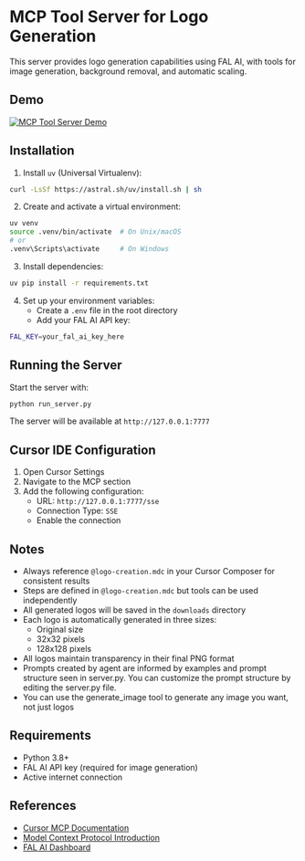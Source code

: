 # MCP Tool Server for Logo Generation

This server provides logo generation capabilities using FAL AI, with tools for image generation, background removal, and automatic scaling.

## Demo

[![MCP Tool Server Demo](https://img.youtube.com/vi/Miemu1xEZng/0.jpg)](https://www.youtube.com/watch?v=Miemu1xEZng)

## Installation

1. Install `uv` (Universal Virtualenv):

```bash
curl -LsSf https://astral.sh/uv/install.sh | sh
```

2. Create and activate a virtual environment:

```bash
uv venv
source .venv/bin/activate  # On Unix/macOS
# or
.venv\Scripts\activate     # On Windows
```

3. Install dependencies:

```bash
uv pip install -r requirements.txt
```

4. Set up your environment variables:
   - Create a `.env` file in the root directory
   - Add your FAL AI API key:

```bash
FAL_KEY=your_fal_ai_key_here
```

## Running the Server

Start the server with:

```bash
python run_server.py
```

The server will be available at `http://127.0.0.1:7777`

## Cursor IDE Configuration

1. Open Cursor Settings
2. Navigate to the MCP section
3. Add the following configuration:
   - URL: `http://127.0.0.1:7777/sse`
   - Connection Type: `SSE`
   - Enable the connection

## Notes

- Always reference `@logo-creation.mdc` in your Cursor Composer for consistent results
- Steps are defined in `@logo-creation.mdc` but tools can be used independently
- All generated logos will be saved in the `downloads` directory
- Each logo is automatically generated in three sizes:
  - Original size
  - 32x32 pixels
  - 128x128 pixels
- All logos maintain transparency in their final PNG format
- Prompts created by agent are informed by examples and prompt structure seen in server.py. You can customize the prompt structure by editing the server.py file.
- You can use the generate_image tool to generate any image you want, not just logos

## Requirements

- Python 3.8+
- FAL AI API key (required for image generation)
- Active internet connection

## References

- [Cursor MCP Documentation](https://docs.cursor.com/context/model-context-protocol)
- [Model Context Protocol Introduction](https://modelcontextprotocol.io/introduction)
- [FAL AI Dashboard](https://fal.ai/dashboard)
